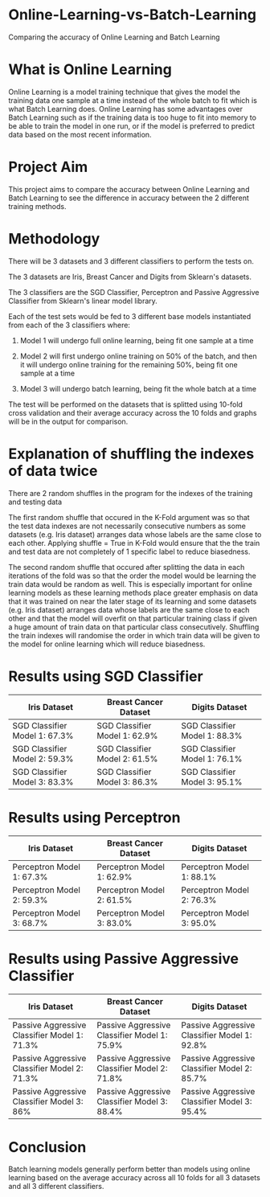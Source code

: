 # Online-Learning-vs-Batch-Learning
Comparing the accuracy of Online Learning and Batch Learning

# What is Online Learning
Online Learning is a model training technique that gives the model the training data one sample at a time instead of the whole batch to fit which is what Batch Learning does. Online Learning has some advantages over Batch Learning such as if the training data is too huge to fit into memory to be able to train the model in one run, or if the model is preferred to predict data based on the most recent information.

# Project Aim
This project aims to compare the accuracy between Online Learning and Batch Learning to see the difference in accuracy between the 2 different training methods.

# Methodology
There will be 3 datasets and 3 different classifiers to perform the tests on.

The 3 datasets are Iris, Breast Cancer and Digits from Sklearn's datasets.

The 3 classifiers are the SGD Classifier, Perceptron and Passive Aggressive Classifier from Sklearn's linear model library.

Each of the test sets would be fed to 3 different base models instantiated from each of the 3 classifiers where:

1. Model 1 will undergo full online learning, being fit one sample at a time

2. Model 2 will first undergo online training on 50% of the batch, and then it will undergo online training for the remaining 50%, being fit one sample at a time

3. Model 3 will undergo batch learning, being fit the whole batch at a time

The test will be performed on the datasets that is splitted using 10-fold cross validation and their average accuracy across the 10 folds and graphs will be in the output for comparison.

# Explanation of shuffling the indexes of data twice
There are 2 random shuffles in the program for the indexes of the training and testing data

The first random shuffle that occured in the K-Fold argument was so that the test data indexes are not necessarily consecutive numbers as some datasets (e.g. Iris dataset) arranges data whose labels are the same close to each other. Applying shuffle = True in K-Fold would ensure that the the train and test data are not completely of 1 specific label to reduce biasedness.

The second random shuffle that occured after splitting the data in each iterations of the fold was so that the order the model would be learning the train data would be random as well. This is especially important for online learning models as these learning methods place greater emphasis on data that it was trained on near the later stage of its learning and some datasets (e.g. Iris dataset) arranges data whose labels are the same close to each other and that the model will overfit on that particular training class if given a huge amount of train data on that particular class consecutively. Shuffling the train indexes will randomise the order in which train data will be given to the model for online learning which will reduce biasedness.

# Results using SGD Classifier

Iris Dataset | Breast Cancer Dataset | Digits Dataset
------------ | --------------------- | --------------
SGD Classifier Model 1: 67.3% | SGD Classifier Model 1: 62.9% | SGD Classifier Model 1: 88.3%
SGD Classifier Model 2: 59.3% | SGD Classifier Model 2: 61.5% | SGD Classifier Model 1: 76.1%
SGD Classifier Model 3: 83.3% | SGD Classifier Model 3: 86.3% | SGD Classifier Model 3: 95.1%

# Results using Perceptron
Iris Dataset | Breast Cancer Dataset | Digits Dataset
------------ | --------------------- | --------------
Perceptron Model 1: 67.3% | Perceptron Model 1: 62.9% | Perceptron Model 1: 88.1%
Perceptron Model 2: 59.3% | Perceptron Model 2: 61.5% | Perceptron Model 2: 76.3%
Perceptron Model 3: 68.7% | Perceptron Model 3: 83.0% | Perceptron Model 3: 95.0%

# Results using Passive Aggressive Classifier
Iris Dataset | Breast Cancer Dataset | Digits Dataset
------------ | --------------------- | --------------
Passive Aggressive Classifier Model 1: 71.3% | Passive Aggressive Classifier Model 1: 75.9% | Passive Aggressive Classifier Model 1: 92.8%
Passive Aggressive Classifier Model 2: 71.3% | Passive Aggressive Classifier Model 2: 71.8% | Passive Aggressive Classifier Model 2: 85.7%
Passive Aggressive Classifier Model 3: 86% | Passive Aggressive Classifier Model 3: 88.4% | Passive Aggressive Classifier Model 3: 95.4%

# Conclusion
Batch learning models generally perform better than models using online learning based on the average accuracy across all 10 folds for all 3 datasets and all 3 different classifiers.
